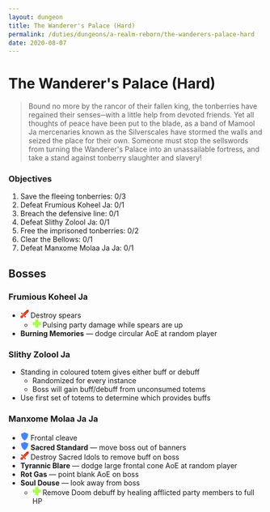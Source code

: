 ```yaml
---
layout: dungeon
title: The Wanderer's Palace (Hard)
permalink: /duties/dungeons/a-realm-reborn/the-wanderers-palace-hard
date: 2020-08-07
---
```


# The Wanderer's Palace (Hard)

> Bound no more by the rancor of their fallen king, the tonberries have regained their senses─with a little help from devoted friends. Yet all thoughts of peace have been put to the blade, as a band of Mamool Ja mercenaries known as the Silverscales have stormed the walls and seized the place for their own. Someone must stop the sellswords from turning the Wanderer's Palace into an unassailable fortress, and take a stand against tonberry slaughter and slavery!

### Objectives

1. Save the fleeing tonberries: 0/3
2. Defeat Frumious Koheel Ja: 0/1
3. Breach the defensive line: 0/1
4. Defeat Slithy Zolool Ja: 0/1
5. Free the imprisoned tonberries: 0/2
6. Clear the Bellows: 0/1
7. Defeat Manxome Molaa Ja Ja: 0/1

## Bosses

### Frumious Koheel Ja

- ![](/assets/icons/role-dps.png) Destroy spears
  - ![](/assets/icons/role-healer.png) Pulsing party damage while spears are up
- **Burning Memories** — dodge circular AoE at random player

### Slithy Zolool Ja

- Standing in coloured totem gives either buff or debuff
  - Randomized for every instance
  - Boss will gain buff/debuff from unconsumed totems
- Use first set of totems to determine which provides buffs

### Manxome Molaa Ja Ja

- ![](/assets/icons/role-tank.png) Frontal cleave
- ![](/assets/icons/role-tank.png) **Sacred Standard** — move boss out of banners
- ![](/assets/icons/role-dps.png) Destroy Sacred Idols to remove buff on boss
- **Tyrannic Blare** — dodge large frontal cone AoE at random player
- **Rot Gas** — point blank AoE on boss
- **Soul Douse** — look away from boss
  - ![](/assets/icons/role-healer.png) Remove Doom debuff by healing afflicted party members to full HP

